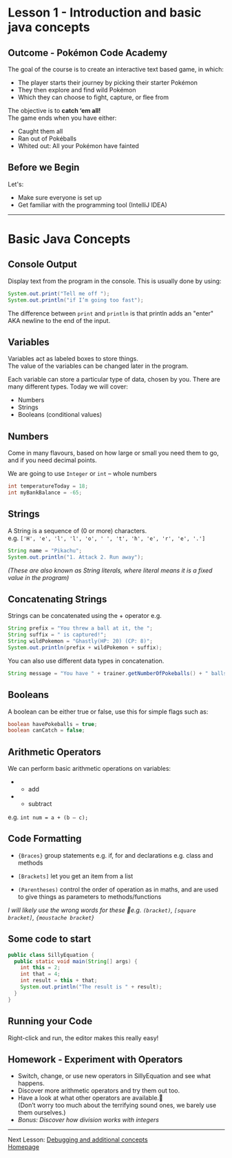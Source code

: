 # Lesson 1 - Introduction and basic java concepts

## Outcome - Pokémon Code Academy
The goal of the course is to create an interactive text based game, in which:
* The player starts their journey by picking their starter Pokémon
* They then explore and find wild Pokémon
* Which they can choose to fight, capture, or flee from

The objective is to **catch ‘em all!**  
The game ends when you have either:
* Caught them all
* Ran out of Pokéballs
* Whited out: All your Pokémon have fainted

## Before we Begin
Let's:
* Make sure everyone is set up
* Get familiar with the programming tool (IntelliJ IDEA)

---
# Basic Java Concepts

## Console Output
Display text from the program in the console. This is usually done by using:

```java
System.out.print("Tell me off ");
System.out.println("if I’m going too fast");
```

The difference between `print` and `println` is that println adds an "enter" AKA newline to the end of the input.

## Variables
Variables act as labeled boxes to store things.  
The value of the variables can be changed later in the program.  

Each variable can store a particular type of data, chosen by you.
 There are many different types. Today we will cover:
* Numbers
* Strings
* Booleans (conditional values)

## Numbers
Come in many flavours, based on how large or small you need them to go, and if you need decimal points.

We are going to use `Integer` or `int` – whole numbers

```java
int temperatureToday = 18;
int myBankBalance = -65;
```

## Strings
A String is a sequence of (0 or more) characters.  
e.g. ``['H', 'e', 'l', 'l', 'o', ' ', 't', 'h', 'e', 'r', 'e', '.']``

```java
String name = "Pikachu";
System.out.println("1. Attack 2. Run away");
```

*(These are also known as String literals, where literal means it is a fixed value in the program)*

## Concatenating Strings
Strings can be concatenated using the + operator e.g.

```java
String prefix = "You threw a ball at it, the ";
String suffix = " is captured!";
String wildPokemon = "Ghastly(HP: 20) (CP: 8)";
System.out.println(prefix + wildPokemon + suffix);
```

You can also use different data types in concatenation.

```java
String message = "You have " + trainer.getNumberOfPokeballs() + " balls left.";
```

## Booleans
A boolean can be either true or false, use this for simple flags such as:

```java
boolean havePokeballs = true;
boolean canCatch = false;
```

## Arithmetic Operators
We can perform basic arithmetic operations on variables:
* + add
* - subtract

e.g. `int num = a + (b – c);`

## Code Formatting
* `{Braces}` group statements e.g. if, for and declarations e.g. class and methods

* `[Brackets]` let you get an item from a list

* `(Parentheses)` control the order of operation as in maths, and are used to give things as parameters to methods/functions

*I will likely use the wrong words for these e.g. `(bracket)`, `[square bracket]`, `{moustache bracket}`*

## Some code to start
```java
public class SillyEquation {
  public static void main(String[] args) {
	int this = 2;
	int that = 4;
	int result = this + that;
	System.out.println("The result is " + result);
  }
}
```

## Running your Code
Right-click and run, the editor makes this really easy!

## Homework - Experiment with Operators
* Switch, change, or use new operators in SillyEquation and see what happens.
* Discover more arithmetic operators and try them out too.
* Have a look at what other operators are available.  
(Don’t worry too much about the terrifying sound ones, we barely use them ourselves.)
* *Bonus: Discover how division works with integers*

---
Next Lesson: [Debugging and additional concepts](lesson2.md)  
[Homepage](index.md)
